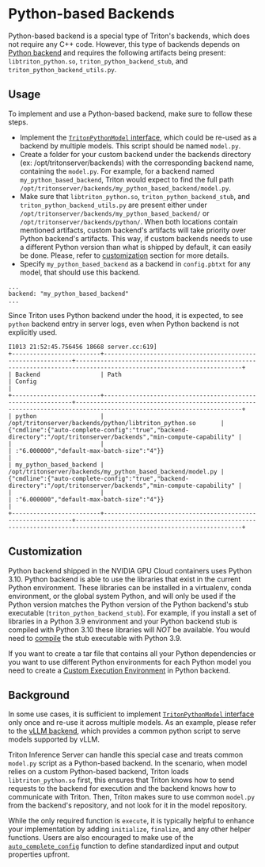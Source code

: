 <!--
# Copyright 2023, NVIDIA CORPORATION & AFFILIATES. All rights reserved.
#
# Redistribution and use in source and binary forms, with or without
# modification, are permitted provided that the following conditions
# are met:
#  * Redistributions of source code must retain the above copyright
#    notice, this list of conditions and the following disclaimer.
#  * Redistributions in binary form must reproduce the above copyright
#    notice, this list of conditions and the following disclaimer in the
#    documentation and/or other materials provided with the distribution.
#  * Neither the name of NVIDIA CORPORATION nor the names of its
#    contributors may be used to endorse or promote products derived
#    from this software without specific prior written permission.
#
# THIS SOFTWARE IS PROVIDED BY THE COPYRIGHT HOLDERS ``AS IS'' AND ANY
# EXPRESS OR IMPLIED WARRANTIES, INCLUDING, BUT NOT LIMITED TO, THE
# IMPLIED WARRANTIES OF MERCHANTABILITY AND FITNESS FOR A PARTICULAR
# PURPOSE ARE DISCLAIMED.  IN NO EVENT SHALL THE COPYRIGHT OWNER OR
# CONTRIBUTORS BE LIABLE FOR ANY DIRECT, INDIRECT, INCIDENTAL, SPECIAL,
# EXEMPLARY, OR CONSEQUENTIAL DAMAGES (INCLUDING, BUT NOT LIMITED TO,
# PROCUREMENT OF SUBSTITUTE GOODS OR SERVICES; LOSS OF USE, DATA, OR
# PROFITS; OR BUSINESS INTERRUPTION) HOWEVER CAUSED AND ON ANY THEORY
# OF LIABILITY, WHETHER IN CONTRACT, STRICT LIABILITY, OR TORT
# (INCLUDING NEGLIGENCE OR OTHERWISE) ARISING IN ANY WAY OUT OF THE USE
# OF THIS SOFTWARE, EVEN IF ADVISED OF THE POSSIBILITY OF SUCH DAMAGE.
-->

# Python-based Backends

Python-based backend is a special type of Triton's backends, which does
not require any C++ code. However, this type of backends depends on
[Python backend](https://github.com/triton-inference-server/python_backend)
and requires the following artifacts being present:
`libtriton_python.so`, `triton_python_backend_stub`,
and `triton_python_backend_utils.py`.

## Usage
To implement and use a Python-based backend, make sure to follow these steps.
* Implement the
[`TritonPythonModel` interface](https://github.com/triton-inference-server/python_backend#usage),
which could be re-used as a backend by multiple models.
This script should be named `model.py`.
* Create a folder for your custom backend under the backends directory
(ex: /opt/tritonserver/backends) with the corresponding backend name,
containing the `model.py`. For example, for a backend named
`my_python_based_backend`, Triton would expect to find the full path
`/opt/tritonserver/backends/my_python_based_backend/model.py`.
* Make sure that `libtriton_python.so`, `triton_python_backend_stub`,
and `triton_python_backend_utils.py` are present either under
`/opt/tritonserver/backends/my_python_based_backend/` or
`/opt/tritonserver/backends/python/`. When both locations contain
mentioned artifacts, custom backend's artifacts will take priority over Python
backend's artifacts. This way, if custom backends needs to use a different
Python version than what is shipped by default, it can easily be done. Please,
refer to [customization](#customization) section for more details.
* Specify `my_python_based_backend` as a backend in `config.pbtxt`
for any model, that should use this backend.

```
...
backend: "my_python_based_backend"
...
```

Since Triton uses Python backend under the hood, it is expected,
to see `python` backend entry in server logs, even when Python backend
is not explicitly used.

```
I1013 21:52:45.756456 18668 server.cc:619]
+-------------------------+-------------------------------------------------------------+---------------------------------------------------------------------------------------------------------------------+
| Backend                 | Path                                                        | Config                                                                                                              |
+-------------------------+-------------------------------------------------------------+---------------------------------------------------------------------------------------------------------------------+
| python                  | /opt/tritonserver/backends/python/libtriton_python.so       | {"cmdline":{"auto-complete-config":"true","backend-directory":"/opt/tritonserver/backends","min-compute-capability" |
|                         |                                                             | :"6.000000","default-max-batch-size":"4"}}                                                                          |
| my_python_based_backend | /opt/tritonserver/backends/my_python_based_backend/model.py | {"cmdline":{"auto-complete-config":"true","backend-directory":"/opt/tritonserver/backends","min-compute-capability" |
|                         |                                                             | :"6.000000","default-max-batch-size":"4"}}                                                                          |
+-------------------------+-------------------------------------------------------------+---------------------------------------------------------------------------------------------------------------------+
```

## Customization

Python backend shipped in the NVIDIA GPU Cloud containers uses Python 3.10.
Python backend is able to use the libraries that exist in the
current Python environment. These libraries can be installed in a virtualenv,
conda environment, or the global system Python, and
will only be used if the Python version matches the Python version
of the Python backend's stub executable (`triton_python_backend_stub`).
For example, if you install a set of libraries in a Python 3.9 environment
and your Python backend stub is compiled with Python 3.10 these libraries
will *NOT* be available. You would need to
[compile](https://github.com/triton-inference-server/python_backend#building-custom-python-backend-stub)
the stub executable with Python 3.9.

If you want to create a tar file that contains all your Python dependencies
or you want to use different Python environments for each Python model
you need to create a
[Custom Execution Environment](https://github.com/triton-inference-server/python_backend#creating-custom-execution-environments)
in Python backend.

## Background

In some use cases, it is sufficient to implement
[`TritonPythonModel` interface](https://github.com/triton-inference-server/python_backend#usage)
only once and re-use it across multiple models. As an example, please refer
to the [vLLM backend](https://github.com/triton-inference-server/vllm_backend),
which provides a common python script to serve models supported by vLLM.

Triton Inference Server can handle this special case and treats common
`model.py` script as a Python-based backend. In the scenario, when model
relies on a custom Python-based backend, Triton loads `libtriton_python.so`
first, this ensures that Triton knows how to send requests to the backend
for execution and the backend knows how to communicate with Triton. Then,
Triton makes sure to use common `model.py` from the backend's repository,
and not look for it in the model repository.

While the only required function is `execute`, it is typically helpful
to enhance your implementation by adding `initialize`, `finalize`,
and any other helper functions. Users are also encouraged to make use of the
[`auto_complete_config`](https://github.com/triton-inference-server/python_backend#auto_complete_config)
function to define standardized input and output properties upfront.
